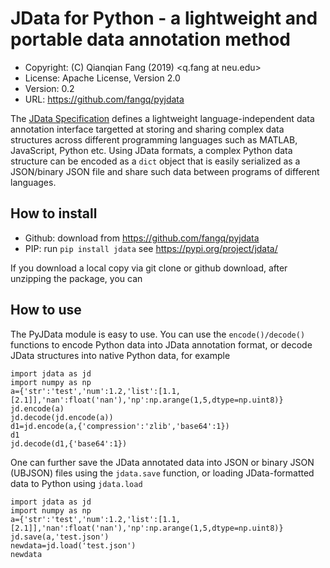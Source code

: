 JData for Python - a lightweight and portable data annotation method
========

- Copyright: (C) Qianqian Fang (2019) <q.fang at neu.edu>
- License: Apache License, Version 2.0
- Version: 0.2
- URL: https://github.com/fangq/pyjdata


The [JData Specification](https://github.com/fangq/jdata/) defines a lightweight 
language-independent data annotation interface targetted at
storing and sharing complex data structures across different programming
languages such as MATLAB, JavaScript, Python etc. Using JData formats, a 
complex Python data structure can be encoded as a `dict` object that is easily 
serialized as a JSON/binary JSON file and share such data between
programs of different languages.

How to install
---------------

* Github: download from https://github.com/fangq/pyjdata
* PIP: run `pip install jdata` see https://pypi.org/project/jdata/

If you download a local copy via git clone or github download, after unzipping
the package, you can 

How to use
---------------

The PyJData module is easy to use. You can use the `encode()/decode()` functions to
encode Python data into JData annotation format, or decode JData structures into
native Python data, for example

```
import jdata as jd
import numpy as np
a={'str':'test','num':1.2,'list':[1.1,[2.1]],'nan':float('nan'),'np':np.arange(1,5,dtype=np.uint8)}
jd.encode(a)
jd.decode(jd.encode(a))
d1=jd.encode(a,{'compression':'zlib','base64':1})
d1
jd.decode(d1,{'base64':1})
```

One can further save the JData annotated data into JSON or binary JSON (UBJSON) files using
the `jdata.save` function, or loading JData-formatted data to Python using `jdata.load`

```
import jdata as jd
import numpy as np
a={'str':'test','num':1.2,'list':[1.1,[2.1]],'nan':float('nan'),'np':np.arange(1,5,dtype=np.uint8)}
jd.save(a,'test.json')
newdata=jd.load('test.json')
newdata
```




